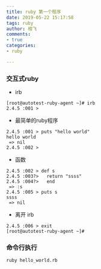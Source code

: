 ```yaml
---
title: ruby 第一个程序
date: 2019-05-22 15:17:58
tags: ruby
author: 相飞
comments:
- true
categories:
- ruby

---
```


### 交互式ruby
- irb

```
[root@autotest-ruby-agent ~]# irb
2.4.5 :001 > 
```
- 最简单的ruby程序

```
2.4.5 :001 > puts "hello world"
hello world
 => nil 
2.4.5 :002 > 
```

- 函数

```
2.4.5 :002 > def s 
2.4.5 :003?>   return "ssss"
2.4.5 :004?>   end
 => :s 
2.4.5 :005 > puts s
ssss
 => nil 
```

- 离开 irb

```
2.4.5 :006 > exit
[root@autotest-ruby-agent ~]# 

```

### 命令行执行

```
ruby hello_world.rb
```
